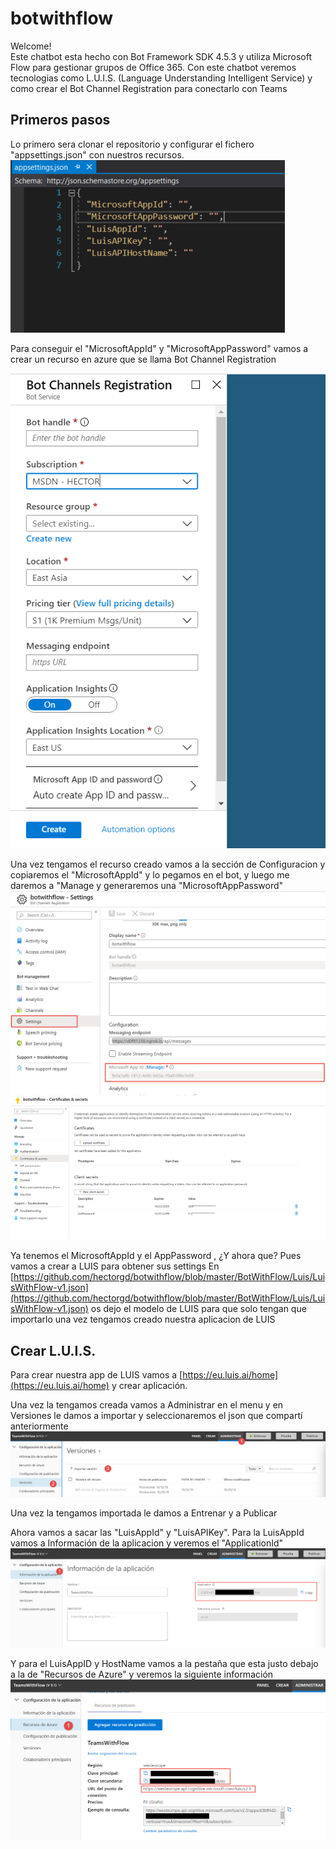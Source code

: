 # botwithflow

Welcome!   
Este chatbot esta hecho con Bot Framework SDK 4.5.3 y utiliza Microsoft Flow para gestionar grupos de Office 365. Con este chatbot veremos
tecnologias como L.U.I.S. (Language Understanding Intelligent Service) y como crear el Bot Channel Registration para conectarlo con Teams

## Primeros pasos

Lo primero sera clonar el repositorio y configurar el fichero "appsettings.json" con nuestros recursos.
![](https://github.com/hectorgd/botwithflow/blob/master/BotWithFlow/images/appsettings.PNG)

Para conseguir el "MicrosoftAppId" y "MicrosoftAppPassword" vamos a crear un recurso en azure que se llama Bot Channel Registration

![](https://raw.githubusercontent.com/hectorgd/botwithflow/775e45442199b2353cee4e2434314da03400e0dd/BotWithFlow/images/channelcreation.PNG)

Una vez tengamos el recurso creado vamos a la sección de Configuracion y copiaremos el "MicrosoftAppId" y lo pegamos en el bot, y luego me daremos
a "Manage y generaremos una "MicrosoftAppPassword"
![](https://github.com/hectorgd/botwithflow/blob/master/BotWithFlow/images/appid.png)
![](https://github.com/hectorgd/botwithflow/blob/master/BotWithFlow/images/apppassword.PNG)

Ya tenemos el MicrosoftAppId y el AppPassword , ¿Y ahora que? Pues vamos a crear a LUIS para obtener sus settings 
En [https://github.com/hectorgd/botwithflow/blob/master/BotWithFlow/Luis/LuisWithFlow-v1.json](https://github.com/hectorgd/botwithflow/blob/master/BotWithFlow/Luis/LuisWithFlow-v1.json) os dejo el modelo de LUIS para que 
solo tengan que importarlo una vez tengamos creado nuestra aplicacion de LUIS

## Crear L.U.I.S.

Para crear nuestra app de LUIS vamos a [https://eu.luis.ai/home](https://eu.luis.ai/home) y crear aplicación.

Una vez la tengamos creada vamos a Administrar en el menu y en Versiones le damos a importar y seleccionaremos el json que compartí anteriormente
![](https://github.com/hectorgd/botwithflow/blob/master/BotWithFlow/images/importLUIS.png)

Una vez la tengamos importada le damos a Entrenar y a Publicar

Ahora vamos a sacar las "LuisAppId" y "LuisAPIKey".
Para la LuisAppId vamos a Información de la aplicacion y veremos el "ApplicationId"
![](https://github.com/hectorgd/botwithflow/blob/master/BotWithFlow/images/luisid.png)

Y para el LuisAppID y HostName vamos a la pestaña que esta justo debajo a la de "Recursos de Azure" y veremos la siguiente información 
![](https://github.com/hectorgd/botwithflow/blob/master/BotWithFlow/images/luisapppassword.png)
